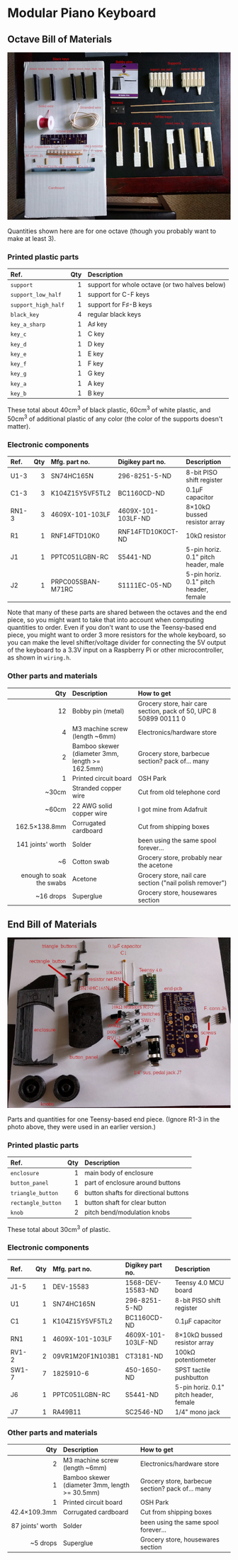 # Modular Piano Keyboard

## Octave Bill of Materials

![picture of the parts listed below, laid out on a table](images/octave_parts.jpg)

Quantities shown here are for one octave (though you probably want to make at least 3).

### Printed plastic parts

| Ref. | Qty | Description |
|:---- | ---:|:---- |
| `support` | 1 | support for whole octave (or two halves below) |
| `support_low_half` | 1 | support for C-F keys |
| `support_high_half` | 1 | support for F♯-B keys |
| `black_key` | 4 | regular black keys |
| `key_a_sharp` | 1 | A♯ key |
| `key_c` | 1 | C key |
| `key_d` | 1 | D key |
| `key_e` | 1 | E key |
| `key_f` | 1 | F key |
| `key_g` | 1 | G key |
| `key_a` | 1 | A key |
| `key_b` | 1 | B key |

These total about 40cm<sup>3</sup> of black plastic, 60cm<sup>3</sup> of white plastic, and 50cm<sup>3</sup> of additional plastic of any color (the color of the supports doesn't matter).

### Electronic components

| Ref. | Qty | Mfg. part no. | Digikey part no. | Description |
|:---- | ---:|:------------- |:---------------- |:----------- |
| U1-3 | 3 | SN74HC165N | 296-8251-5-ND | 8-bit PISO shift register |
| C1-3 | 3 | K104Z15Y5VF5TL2 | BC1160CD-ND | 0.1μF capacitor |
| RN1-3 | 3 | 4609X-101-103LF | 4609X-101-103LF-ND | 8×10kΩ bussed resistor array |
| R1 | 1 | RNF14FTD10K0 | RNF14FTD10K0CT-ND | 10kΩ resistor |
| J1 | 1 | PPTC051LGBN-RC | S5441-ND | 5-pin horiz. 0.1" pitch header, male |
| J2 | 1 | PRPC005SBAN-M71RC | S1111EC-05-ND | 5-pin horiz. 0.1" pitch header, female |

Note that many of these parts are shared between the octaves and the end piece, so you might want to take that into account when computing quantities to order. Even if you don't want to use the Teensy-based end piece, you might want to order 3 more resistors for the whole keyboard, so you can make the level shifter/voltage divider for connecting the 5V output of the keyboard to a 3.3V input on a Raspberry Pi or other microcontroller, as shown in `wiring.h`.

### Other parts and materials

| Qty | Description | How to get |
| ---:|:------------|:------------ |
| 12 | Bobby pin (metal) | Grocery store, hair care section, pack of 50, UPC 8 50899 00111 0 |
| 4 | M3 machine screw (length ~6mm) | Electronics/hardware store |
| 2 | Bamboo skewer (diameter 3mm, length >= 162.5mm) | Grocery store, barbecue section? pack of... many |
| 1 | Printed circuit board | OSH Park |
| ~30cm | Stranded copper wire | Cut from old telephone cord |
| ~60cm | 22 AWG solid copper wire | I got mine from Adafruit |
| 162.5×138.8mm | Corrugated cardboard | Cut from shipping boxes |
| 141 joints' worth | Solder | been using the same spool forever... |
| ~6 | Cotton swab | Grocery store, probably near the acetone |
| enough to soak the swabs | Acetone | Grocery store, nail care section ("nail polish remover") |
| ~16 drops | Superglue | Grocery store, housewares section |

## End Bill of Materials

![picture of most of the parts listed below, laid out on a table](images/end_parts.jpg)

Parts and quantities for one Teensy-based end piece. (Ignore R1-3 in the photo above, they were used in an earlier version.)

### Printed plastic parts

| Ref. | Qty | Description |
|:---- | ---:|:---- |
| `enclosure` | 1 | main body of enclosure |
| `button_panel` | 1 | part of enclosure around buttons |
| `triangle_button` | 6 | button shafts for directional buttons |
| `rectangle_button` | 1 | button shaft for clear button |
| `knob` | 2 | pitch bend/modulation knobs |

These total about 30cm<sup>3</sup> of plastic.

### Electronic components

| Ref. | Qty | Mfg. part no. | Digikey part no. | Description |
|:---- | ---:|:------------- |:---------------- |:----------- |
| J1-5 | 1 | DEV-15583 | 1568-DEV-15583-ND | Teensy 4.0 MCU board |
| U1 | 1 | SN74HC165N | 296-8251-5-ND | 8-bit PISO shift register |
| C1 | 1 | K104Z15Y5VF5TL2 | BC1160CD-ND | 0.1μF capacitor |
| RN1 | 1 | 4609X-101-103LF | 4609X-101-103LF-ND | 8×10kΩ bussed resistor array |
| RV1-2 | 2 | 09VR1M20F1N103B1 | CT3181-ND | 100kΩ potentiometer |
| SW1-7 | 7 | 1825910-6 | 450-1650-ND | SPST tactile pushbutton |
| J6 | 1 | PPTC051LGBN-RC | S5441-ND | 5-pin horiz. 0.1" pitch header, female |
| J7 | 1 | RA49B11 | SC2546-ND | 1/4" mono jack |

### Other parts and materials

| Qty | Description | How to get |
| ---:|:------------|:------------ |
| 2 | M3 machine screw (length ~6mm) | Electronics/hardware store |
| 1 | Bamboo skewer (diameter 3mm, length >= 30.5mm) | Grocery store, barbecue section? pack of... many |
| 1 | Printed circuit board | OSH Park |
| 42.4×109.3mm | Corrugated cardboard | Cut from shipping boxes |
| 87 joints' worth | Solder | been using the same spool forever... |
| ~5 drops | Superglue | Grocery store, housewares section |
